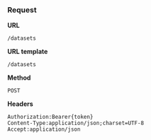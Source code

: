 ### Request

**URL**

`/datasets`

**URL template**

`/datasets`

**Method**

`POST`

**Headers**

`Authorization:Bearer{token}`  
`Content-Type:application/json;charset=UTF-8`  
`Accept:application/json`  
